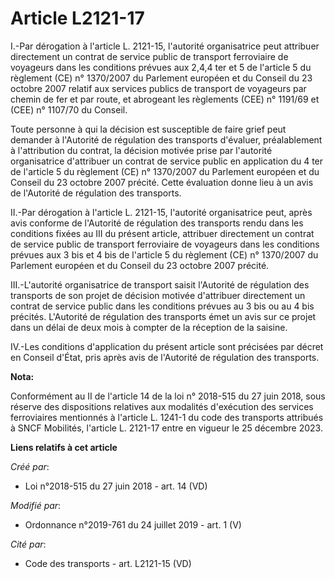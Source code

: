 # Article L2121-17

I.-Par dérogation à l'article L. 2121-15, l'autorité organisatrice peut attribuer directement un contrat de service public de
transport ferroviaire de voyageurs dans les conditions prévues aux 2,4,4 ter et 5 de l'article 5 du règlement (CE) n°
1370/2007 du Parlement européen et du Conseil du 23 octobre 2007 relatif aux services publics de transport de voyageurs par
chemin de fer et par route, et abrogeant les règlements (CEE) n° 1191/69 et (CEE) n° 1107/70 du Conseil. 

Toute personne à qui la décision est susceptible de faire grief peut demander à l'Autorité de régulation des transports
d'évaluer, préalablement à l'attribution du contrat, la décision motivée prise par l'autorité organisatrice d'attribuer un
contrat de service public en application du 4 ter de l'article 5 du règlement (CE) n° 1370/2007 du Parlement européen et du
Conseil du 23 octobre 2007 précité. Cette évaluation donne lieu à un avis de l'Autorité de régulation des transports. 

II.-Par dérogation à l'article L. 2121-15, l'autorité organisatrice peut, après avis conforme de l'Autorité de régulation des
transports rendu dans les conditions fixées au III du présent article, attribuer directement un contrat de service public de
transport ferroviaire de voyageurs dans les conditions prévues aux 3 bis et 4 bis de l'article 5 du règlement (CE) n°
1370/2007 du Parlement européen et du Conseil du 23 octobre 2007 précité. 

III.-L'autorité organisatrice de transport saisit l'Autorité de régulation des transports de son projet de décision motivée
d'attribuer directement un contrat de service public dans les conditions prévues au 3 bis ou au 4 bis précités. L'Autorité de
régulation des transports émet un avis sur ce projet dans un délai de deux mois à compter de la réception de la saisine. 

IV.-Les conditions d'application du présent article sont précisées par décret en Conseil d'État, pris après avis de
l'Autorité de régulation des transports.

**Nota:**

Conformément au II de l'article 14 de la loi n° 2018-515 du 27 juin 2018, sous réserve des dispositions relatives aux
modalités d'exécution des services ferroviaires mentionnés à l'article L. 1241-1 du code des transports attribués à SNCF
Mobilités, l'article L. 2121-17 entre en vigueur le 25 décembre 2023.

**Liens relatifs à cet article**

_Créé par_:

  - Loi n°2018-515 du 27 juin 2018 - art. 14 (VD)

_Modifié par_:

  - Ordonnance n°2019-761 du 24 juillet 2019 - art. 1 (V)

_Cité par_:

  - Code des transports - art. L2121-15 (VD)
